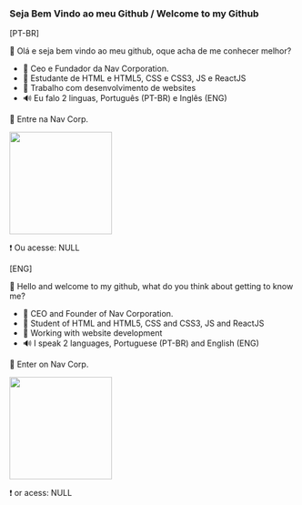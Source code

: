 ### Seja Bem Vindo ao meu Github / Welcome to my Github

[PT-BR]

💌 Olá e seja bem vindo ao meu github, oque acha de me conhecer melhor?

- 💫 Ceo e Fundador da Nav Corporation.
- 📕 Estudante de HTML e HTML5, CSS e CSS3, JS e ReactJS
- 🧩 Trabalho com desenvolvimento de websites
- 🔊 Eu falo 2 linguas, Português (PT-BR) e Inglês (ENG)

🔰 Entre na Nav Corp.

<a href="https://discord.gg/Hq6AMzC72s">
<img height="180en" src="https://cdn.discordapp.com/attachments/983491893621055566/984555943826194432/nav_ajustada.png">
</a>  

❗ Ou acesse: NULL

[ENG]

💌 Hello and welcome to my github, what do you think about getting to know me?

- 💫 CEO and Founder of Nav Corporation.
- 📕 Student of HTML and HTML5, CSS and CSS3, JS and ReactJS
- 🧩 Working with website development
- 🔊 I speak 2 languages, Portuguese (PT-BR) and English (ENG)

🔰 Enter on Nav Corp.

<a href="https://discord.gg/Hq6AMzC72s">
<img height="180en" src="https://cdn.discordapp.com/attachments/983491893621055566/984555943826194432/nav_ajustada.png">
</a>  

❗ or acess: NULL
